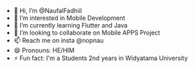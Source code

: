 - 👋 Hi, I’m @NaufalFadhiil
- 👀 I’m interested in Mobile Development
- 🌱 I’m currently learning Flutter and Java
- 💞️ I’m looking to collaborate on Mobile APPS Project
- 📫 Reach me on insta @nopnau    
- 😄 Pronouns: HE/HIM
- ⚡ Fun fact: I'm a Students 2nd years in Widyatama University

<!---
NaufalFadhiil/NaufalFadhiil is a ✨ special ✨ repository because its `README.md` (this file) appears on your GitHub profile.
You can click the Preview link to take a look at your changes.
--->
